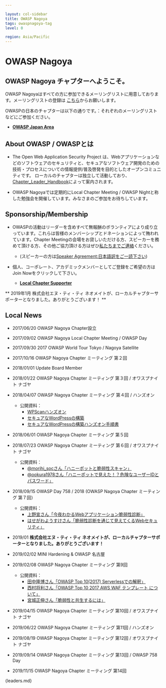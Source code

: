 ```yaml
---

layout: col-sidebar
title: OWASP Nagoya
tags: owaspnagoya-tag
level: 0

region: Asia/Pacific
---
```


# OWASP Nagoya

## **OWASP Nagoya チャプター**へようこそ。

OWASP Nagoyaはすべての方に参加できるメーリングリストに用意しております。メーリングリストの登録は
[こちら](https://groups.google.com/a/owasp.org/forum/?hl=ja#!forum/nagoya-chapter)からお願いします。

OWASPの日本のチャプターは以下の通りです。：それぞれのメーリングリストなどにご参加ください。

- [**OWASP Japan
Area**](https://www.owasp.org/index.php/Category:Japan)

## About OWASP / OWASPとは

- The Open Web Application Security Project
は、Webアプリケーションなどのソフトウェアのセキュリティと、セキュアなソフトウェア開発のための技術・プロセスについての情報提供/普及啓発を目的としたオープンコミュニティです。
ローカルのチャプターは独立して活動しており、[Chapter_Leader_Handbook](Chapter_Leader_Handbook "wikilink")によって案内されます。

- OWASP Nagoyaでは定期的にLocal Chapter Meeting / OWASP
Nightと称した勉強会を開催しています。みなさまのご参加をお待ちしています。


## Sponsorship/Membership

- OWASPの活動はリーダーを含めすべて無報酬のボランティアにより成り立っています。これらは皆様のメンバーシップとドネーションによって賄われています。Chapter Meetingの会場をお貸しいただける方、スピーカーを務めて頂ける方、その他ご協力頂ける方はぜひ[私たちまでご連絡](https://www.owasp.org/index.php/Nagoya#tab=Social_media__2F__E3_82_BD_E3_83_BC_E3_82_B7_E3_83_A3_E3_83_AB_E3_83_A1_E3_83_87_E3_82_A3_E3_82_A2)ください。

    - (スピーカーの方は[Speaker Agreement:日本語訳をご一読下さい](Speaker_Agreement:日本語訳 "wikilink"))

- 個人、コーポレート、アカデミックメンバーとしてご登録をご希望の方はJoin Nowをクリックして下さい。
    - [**Local Chapter Supporter**](Membership "wikilink")

** 2019年1月 株式会社エヌ・ティ・ティ ネオメイトが、ローカルチャプターサポーターとなりました。ありがとうございます！ **

## Local News
- 2017/06/20 OWASP Nagoya Chapter設立
- 2017/09/02 OWASP Nagoya Local Chapter Meeting / OWASP Day
- 2017/09/30 2017 OWASP World Tour Tokyo / Nagoya Satellite
- 2017/10/16 OWASP Nagoya Chapter ミーティング 第２回
- 2018/01/01 Update Board Member
- 2018/01/22 OWASP Nagoya Chapter ミーティング 第３回 / オワスプナイト ナゴヤ
- 2018/04/07 OWASP Nagoya Chapter ミーティング 第４回 / ハンズオン
    - 公開資料：
        - [WPScanハンズオン](https://www.slideshare.net/owaspnagoya/wpscanwordpress)
        - [セキュアなWordPressの構築](https://www.slideshare.net/owaspnagoya/owasp-wordpress-wordpress)
        - [セキュアなWordPressの構築ハンズオン手順書](https://www.slideshare.net/owaspnagoya/owasp-wordpress-wordpress-95391444)
- 2018/06/01 OWASP Nagoya Chapter ミーティング 第５回
- 2018/07/23 OWASP Nagoya Chapter ミーティング 第６回 / オワスプナイト ナゴヤ
    - 公開資料：
        - [@morihi_socさん「ハニーポットと脆弱性スキャン」](https://speakerdeck.com/morihi_soc/hanipotutotocui-ruo-xing-sukiyan)
        - [@ookura1978さん「ハニーポットで見えた！？危険なユーザーIDとパスワード」](https://speakerdeck.com/okura/owasupunaitonagoya-number-2-ltzi-liao)
- 2018/09/15 OWASP Day 758 / 2018 (OWASP Nagoya Chapter ミーティング 第７回）
    - 公開資料：
        - [上野宣さん「今夜わかるWebアプリケーション脆弱性診断」](https://www.slideshare.net/uenosen/web-owasp-day-758-2018-114646917)
        - [はせがわようすけさん「脆弱性診断を通じて見えてくるWebセキュリティ」](https://speakerdeck.com/hasegawayosuke/cui-ruo-xing-zhen-duan-wotong-zitejian-etekuruwebsekiyuritei)
- 2019/01 **株式会社エヌ・ティ・ティ ネオメイトが、ローカルチャプターサポーターとなりました。ありがとうございます！**
- 2019/02/02 MINI Hardening & OWASP 名古屋
- 2019/02/08 OWASP Nagoya Chapter ミーティング 第9回
    - 公開資料：
        - [田中隆博さん「OWASP Top 10(2017)
        Serverlessでの解釈」](https://www.slideshare.net/TakahiroTanaka/owasp-top-10-serverless)
        - [西村将利さん「OWASP Top 10 2017 AWS WAF テンプレート
        について」](https://www.slideshare.net/owaspnagoya/owasp-top10-2017-aws-waf-20190208)
        - [宮城正伸さん「脆弱性と共生するには」](https://www.slideshare.net/owaspnagoya/20190208vulnstudy)

- 2019/04/15 OWASP Nagoya Chapter ミーティング 第10回 / オワスプナイト ナゴヤ
- 2019/06/22 OWASP Nagoya Chapter ミーティング 第11回 / ハンズオン
- 2019/08/19 OWASP Nagoya Chapter ミーティング 第12回 / オワスプナイト ナゴヤ
- 2019/09/14 OWASP Nagoya Chapter ミーティング 第13回 / OWASP 758 Day
- 2019/11/15 OWASP Nagoya Chapter ミーティング 第14回

{leaders.md}
